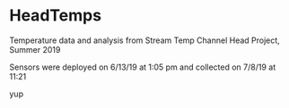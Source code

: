# HeadTemps
Temperature data and analysis from Stream Temp Channel Head Project, Summer 2019

Sensors were deployed on 6/13/19 at 1:05 pm and collected on 7/8/19 at 11:21

yup